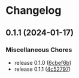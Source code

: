 # Changelog

## 0.1.1 (2024-01-17)


### Miscellaneous Chores

* release 0.1.0 ([6cbef6b](https://github.com/wpi-huron/base-images/commit/6cbef6b3cf5d131bf49b33a5eeda4416c476a2da))
* release 0.1.1 ([4c52797](https://github.com/wpi-huron/base-images/commit/4c527975d6273a69cb8852d0f84ab6e12c2fe6d0))
